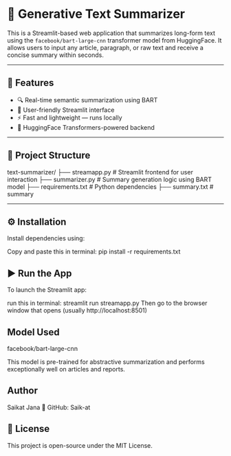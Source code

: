 # 📝 Generative Text Summarizer

This is a Streamlit-based web application that summarizes long-form text using the `facebook/bart-large-cnn` transformer model from HuggingFace. It allows users to input any article, paragraph, or raw text and receive a concise summary within seconds.

---

## 🚀 Features

- 🔍 Real-time semantic summarization using BART
- 💬 User-friendly Streamlit interface
- ⚡ Fast and lightweight — runs locally
- 📎 HuggingFace Transformers-powered backend

---

## 📁 Project Structure
text-summarizer/
├── streamapp.py # Streamlit frontend for user interaction
├── summarizer.py # Summary generation logic using BART model
├── requirements.txt # Python dependencies
├── summary.txt # summary


---

## ⚙️ Installation

Install dependencies using:

Copy and paste this in terminal:
pip install -r requirements.txt

## ▶️ Run the App
To launch the Streamlit app:

run this in terminal:
streamlit run streamapp.py
Then go to the browser window that opens (usually http://localhost:8501)

## Model Used
facebook/bart-large-cnn

This model is pre-trained for abstractive summarization and performs exceptionally well on articles and reports.

## Author
Saikat Jana
📂 GitHub: Saik-at

## 📄 License
This project is open-source under the MIT License.
